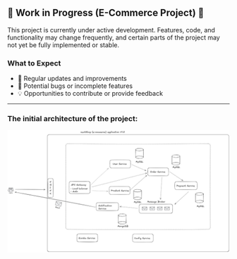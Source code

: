## 🚧 Work in Progress (E-Commerce Project) 🚧

This project is currently under active development. Features, code, and functionality may change frequently, and certain parts of the project may not yet be fully implemented or stable.

### What to Expect
- 🔧 Regular updates and improvements
- 🐛 Potential bugs or incomplete features
- 💡 Opportunities to contribute or provide feedback

---

### The initial architecture of the project:

![Architecture Diagram](nextShop_architecture_v1.0.jpg)
